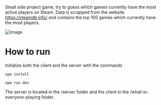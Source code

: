 Small side project game, try to guess which games currently have the most active players on Steam. Data is scrapped from the website https://steamdb.info/ and contains the top 100 games which currently have the most players.

![image](https://github.com/user-attachments/assets/b2dd3fc8-97bf-48a5-be3b-9b4f1e5098e7)

# How to run
Initialize both the client and the server with the commands
```
npm install

npm run dev
```
The server is located in the /server folder and the client in the /what-is-everyone-playing folder.
